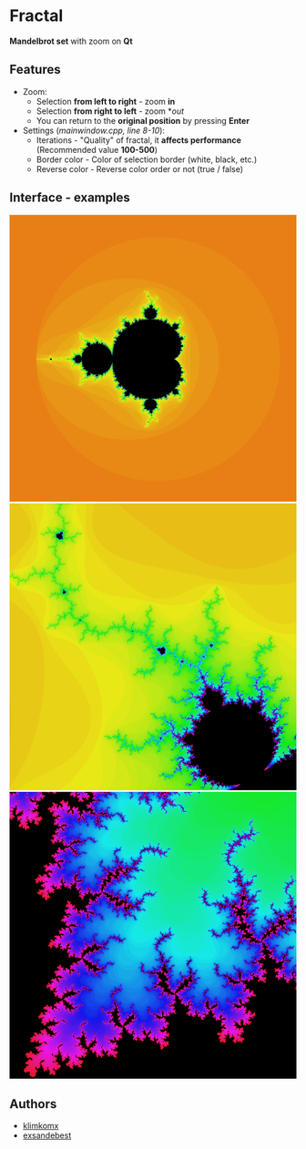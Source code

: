 # Fractal
**Mandelbrot set** with zoom on **Qt**
## Features
* Zoom:
    * Selection **from left to right** - zoom **in**
    * Selection **from right to left** - zoom **out*
    * You can return to the **original position** by pressing **Enter**
* Settings (*mainwindow.cpp, line 8-10*):
    * Iterations - "Quality" of fractal, it **affects performance** (Recommended value **100-500**)
    * Border color - Color of selection border (white, black, etc.)
    * Reverse color - Reverse color order or not (true / false)
## Interface - examples
![](https://raw.githubusercontent.com/exsandebest/Fractal/master/examples/screenshots/1.png)
![](https://raw.githubusercontent.com/exsandebest/Fractal/master/examples/screenshots/2.png)
![](https://raw.githubusercontent.com/exsandebest/Fractal/master/examples/screenshots/3.png)
## Authors
* [klimkomx](https://github.com/klimkomx)
* [exsandebest](https://github.com/exsandebest)
